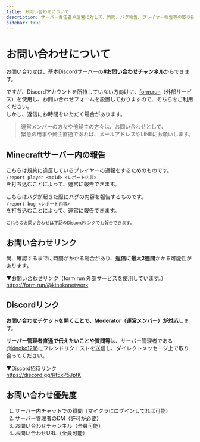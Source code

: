 ```yaml
---
title: お問い合わせについて
description: サーバー責任者や運営に対して、質問、バグ報告、プレイヤー報告等の取り扱いについて
sidebar: true
---
```

# お問い合わせについて
お問い合わせは、基本Discordサーバーの[**#お問い合わせチャンネル**](https://discord.gg/EFaH45YmD2)からできます。

ですが、Discordアカウントを所持していない方向けに、[form.run](https://form.run/@kinokonetwork)（外部サービス）を使用し、お問い合わせフォームを設置しておりますので、そちらをご利用ください。<br>しかし、返信にお時間をいただく場合があります。

> 運営メンバーの方々や他鯖主の方々は、お問い合わせとして、<br>緊急の用事や鯖主直通であれば、メールアドレスやLINEにお願いします。

## Minecraftサーバー内の報告
こちらは規約に違反しているプレイヤーの通報をするためのものです。<br>
`/report player <mcid> <レポート内容>`<br>
を打ち込むことによって、運営に報告できます。

こちらはバグが起きた際にバグの内容を報告するものです。<br>
`/report bug <レポート内容>`<br>
を打ち込むことによって、運営に報告できます。<br>

<small>これらのお問い合わせは下記のDiscordリンクでも報告できます。</small>

## お問い合わせリンク
尚、確認するまでに時間がかかる場合があり、**返信に最大2週間**かかる可能性があります。

▼お問い合わせリンク（form.run 外部サービスを使用しています。）<br>
https://form.run/@kinokonetwork

## Discordリンク
**お問い合わせチケットを開くことで、Moderator（運営メンバー）が対応**します。

**サーバー管理者直通で伝えたいことや質問等**は、サーバー管理者である[@kinoko1216](https://discord.com/users/925245386568896564)にフレンドリクエストを送信し、ダイレクトメッセージ上で取り合ってください。

▼Discord招待リンク<br>
https://discord.gg/Rf5xP5JptK

## お問い合わせ優先度
1. サーバー内チャットでの質問（マイクラにログインしてれば可能）
2. サーバー管理者のDM（許可が必要）
3. お問い合わせチャンネル（全員可能）
4. お問い合わせURL（全員可能）